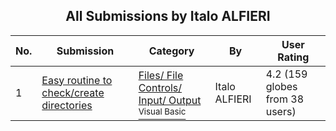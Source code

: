 ﻿<div align="center">

## All Submissions by Italo ALFIERI

</div>

No.  | Submission | Category | By   | User Rating
---- | ---------- | -------- | ---- | -----------
1 | [Easy routine to check/create directories<br />](https://github.com/Planet-Source-Code/italo-alfieri-easy-routine-to-check-create-directories__1-1116) | [Files/ File Controls/ Input/ Output<br /><sup>Visual Basic</sup>](../ByCategory/files-file-controls-input-output__1-3.md) | Italo ALFIERI | 4.2 (159 globes from 38 users)
